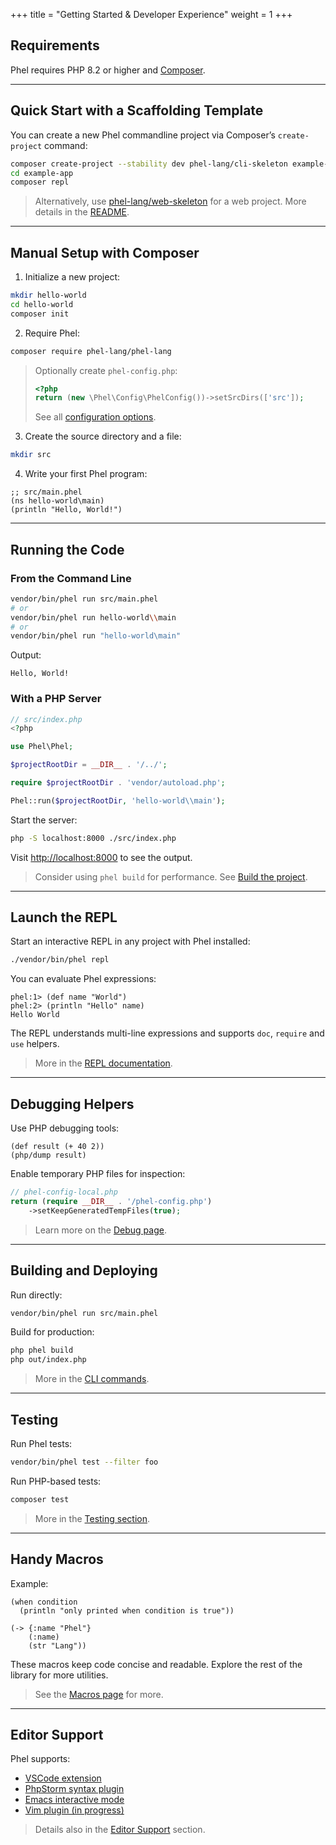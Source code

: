 +++
title = "Getting Started & Developer Experience"
weight = 1
+++

## Requirements

Phel requires PHP 8.2 or higher and [Composer](https://getcomposer.org/).

---

## Quick Start with a Scaffolding Template

You can create a new Phel commandline project via Composer’s `create-project` command:

```bash
composer create-project --stability dev phel-lang/cli-skeleton example-app
cd example-app
composer repl
```

> Alternatively, use [phel-lang/web-skeleton](https://github.com/phel-lang/web-skeleton) for a web project. More details in the [README](https://packagist.org/packages/phel-lang/cli-skeleton).

---

## Manual Setup with Composer

1. Initialize a new project:

```bash
mkdir hello-world
cd hello-world
composer init
```

2. Require Phel:

```bash
composer require phel-lang/phel-lang
```

> Optionally create `phel-config.php`:
> ```php
> <?php
> return (new \Phel\Config\PhelConfig())->setSrcDirs(['src']);
> ```
> See all [configuration options](/documentation/configuration).

3. Create the source directory and a file:

```bash
mkdir src
```

4. Write your first Phel program:

```phel
;; src/main.phel
(ns hello-world\main)
(println "Hello, World!")
```

---

## Running the Code

### From the Command Line

```bash
vendor/bin/phel run src/main.phel
# or
vendor/bin/phel run hello-world\\main
# or
vendor/bin/phel run "hello-world\main"
```

Output:

```
Hello, World!
```

### With a PHP Server

```php
// src/index.php
<?php

use Phel\Phel;

$projectRootDir = __DIR__ . '/../';

require $projectRootDir . 'vendor/autoload.php';

Phel::run($projectRootDir, 'hello-world\\main');
```

Start the server:

```bash
php -S localhost:8000 ./src/index.php
```

Visit [http://localhost:8000](http://localhost:8000) to see the output.

> Consider using `phel build` for performance. See [Build the project](/documentation/cli-commands/#build-the-project).

---

## Launch the REPL

Start an interactive REPL in any project with Phel installed:

```bash
./vendor/bin/phel repl
```

You can evaluate Phel expressions:

```phel
phel:1> (def name "World")
phel:2> (println "Hello" name)
Hello World
```

The REPL understands multi-line expressions and supports `doc`, `require` and `use` helpers.

> More in the [REPL documentation](/documentation/repl).

---

## Debugging Helpers

Use PHP debugging tools:

```phel
(def result (+ 40 2))
(php/dump result)
```

Enable temporary PHP files for inspection:

```php
// phel-config-local.php
return (require __DIR__ . '/phel-config.php')
    ->setKeepGeneratedTempFiles(true);
```

> Learn more on the [Debug page](/documentation/debug).

---

## Building and Deploying

Run directly:

```bash
vendor/bin/phel run src/main.phel
```

Build for production:

```bash
php phel build
php out/index.php
```

> More in the [CLI commands](/documentation/cli-commands/#run-a-script).

---

## Testing

Run Phel tests:

```bash
vendor/bin/phel test --filter foo
```

Run PHP-based tests:

```bash
composer test
```

> More in the [Testing section](/documentation/testing).

---

## Handy Macros

Example:

```phel
(when condition
  (println "only printed when condition is true"))

(-> {:name "Phel"}
    (:name)
    (str "Lang"))
```

These macros keep code concise and readable. Explore the rest of the library for more utilities.

> See the [Macros page](/documentation/macros) for more.

---

## Editor Support

Phel supports:

- [VSCode extension](https://github.com/phel-lang/phel-vs-code-extension)
- [PhpStorm syntax plugin](https://github.com/phel-lang/phel-phpstorm-syntax)
- [Emacs interactive mode](https://codeberg.org/mmontone/interactive-lang-tools/src/branch/master/backends/phel)
- [Vim plugin (in progress)](https://github.com/danirod/phel.vim)

> Details also in the [Editor Support](/documentation/getting-started/#editor-support) section.

